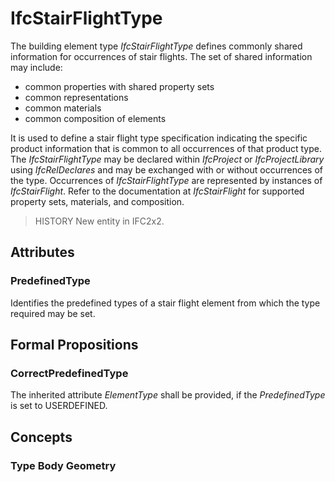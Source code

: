 # IfcStairFlightType

The building element type _IfcStairFlightType_ defines commonly shared information for occurrences of stair flights. The set of shared information may include:

* common properties with shared property sets
* common representations
* common materials
* common composition of elements

It is used to define a stair flight type specification indicating the specific product information that is common to all occurrences of that product type. The _IfcStairFlightType_ may be declared within _IfcProject_ or _IfcProjectLibrary_ using _IfcRelDeclares_ and may be exchanged with or without occurrences of the type. Occurrences of _IfcStairFlightType_ are represented by instances of _IfcStairFlight_. Refer to the documentation at _IfcStairFlight_ for supported property sets, materials, and composition.

> HISTORY New entity in IFC2x2.

## Attributes

### PredefinedType
Identifies the predefined types of a stair flight element from which the type required may be set.

## Formal Propositions

### CorrectPredefinedType
The inherited attribute _ElementType_ shall be provided, if the _PredefinedType_ is set to USERDEFINED.

## Concepts

### Type Body Geometry



